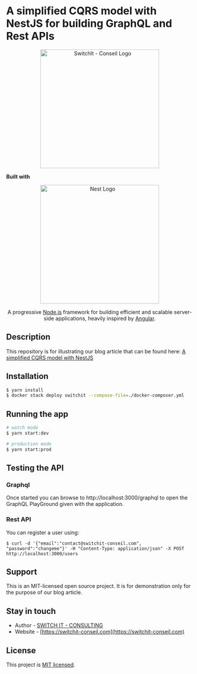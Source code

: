 # A simplified CQRS model with NestJS for building GraphQL and Rest APIs

<p align="center">
  <a href="http://switchit-conseil.com/" target="blank">
    <img src="https://switchit-conseil.com/wp-content/uploads/2019/08/switch-it-logo-1.png" width="320" alt="SwitchIt - Conseil Logo" />
  </a>
</p>

**Built with** 

<p align="center">
  <a href="http://nestjs.com/" target="blank"><img src="https://nestjs.com/img/logo_text.svg" width="320" alt="Nest Logo" /></a>
</p>
  
<p align="center">A progressive <a href="http://nodejs.org" target="blank">Node.js</a> framework for building efficient and scalable server-side applications, heavily inspired by <a href="https://angular.io" target="blank">Angular</a>.</p>
<p align="center">


## Description

This repository is for illustrating our blog article that can be found here: 
[A simplified CQRS model with NestJS]()

## Installation

```bash
$ yarn install
$ docker stack deploy switchit --compose-file=./docker-composer.yml
```

## Running the app

```bash
# watch mode
$ yarn start:dev

# production mode
$ yarn start:prod
```

## Testing the API

### Graphql

Once started you can browse to http://localhost:3000/graphql to open the GraphQL PlayGround given with the
application.

### Rest API

You can register a user using:

```
$ curl -d '{"email":"contact@switchit-conseil.com", "password":"changeme"}' -H "Content-Type: application/json" -X POST http://localhost:3000/users
```

## Support

This is an MIT-licensed open source project. It is for demonstration only for the purpose of our blog  article.

## Stay in touch

- Author - [SWITCH IT - CONSULTING](mailto:contact@switchit-conseil.com)
- Website - [https://switchit-conseil.com](https://switchit-conseil.com)

## License

  This project is [MIT licensed](LICENSE).
